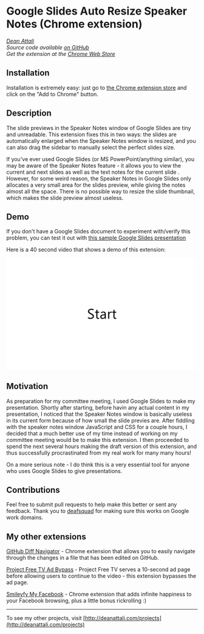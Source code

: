 # Google Slides Auto Resize Speaker Notes (Chrome extension)

_[Dean Attali](http://deanattali.com)_    
_Source code available [on GitHub](https://github.com/daattali/gslides-betternotes-extension)_     
_Get the extension at the [Chrome Web Store](https://chrome.google.com/webstore/detail/google-slides-auto-resize/piciggpbidhfbpefjjbomcgomanjfbeb)_  

## Installation

Installation is extremely easy: just go to [the Chrome extension store](https://chrome.google.com/webstore/detail/google-slides-auto-resize/piciggpbidhfbpefjjbomcgomanjfbeb) and click on the "Add to Chrome" button.

## Description

The slide previews in the Speaker Notes window of Google Slides are tiny and unreadable. This extension fixes this in two ways: the slides are automatically enlarged when the Speaker Notes window is resized, and you can also drag the sidebar to manually select the perfect slides size.

If you've ever used Google Slides (or MS PowerPoint/anything similar), you may be aware of the Speaker Notes feature - it allows you to view the current and next slides as well as the text notes for the current slide . However, for some weird reason, the Speaker Notes in Google Slides only allocates a very small area for the slides preview, while giving the notes almost all the space. There is no possible way to resize the slide thumbnail, which makes the slide preview almost useless.

## Demo

If you don't have a Google Slides document to experiment with/verify this problem, you can test it out with [this sample Google Slides presentation](https://docs.google.com/presentation/d/18svsKPFNQrBLOSAmOouD410kX9fuaNp3e1K1GTTBLiU/edit?usp=sharing)

Here is a 40 second video that shows a demo of this extension:

![Demo](./img/doc/demo.gif)

## Motivation

As preparation for my committee meeting, I used Google Slides to make my presentation. Shortly after starting, before havin any actual content in my presentation, I noticed that the Speaker Notes window is basically useless in its current form because of how small the slide previes are. After fiddling with the speaker notes window JavaScript and CSS for a couple hours, I decided that a much better use of my time instead of working on my committee meeting would be to make this extension. I then proceeded to spend the next several hours making the draft version of this extension, and thus successfully procrastinated from my real work for many many hours!

On a more serious note - I do think this is a very essential tool for anyone who uses Google Slides to give presentations.

## Contributions

Feel free to submit pull requests to help make this better or sent any feedback.  Thank you to [deafsquad](https://github.com/deafsquad) for making sure this works on Google work domains.

## My other extensions

[GitHub Diff Navigator](https://github.com/daattali/github-diff-navigator-extension) - Chrome extension that allows you to easily navigate through the changes in a file that has been edited on GitHub.

[Project Free TV Ad Bypass](https://github.com/daattali/pftv-ad-bypass-extension) - Project Free TV serves a 10-second ad page before allowing users to continue to the video - this extension bypasses the ad page.

[Smileyfy My Facebook](https://github.com/daattali/smileyfy-my-facebook-extension) - Chrome extension that adds infinite happiness to your Facebook browsing, plus a little bonus rickrolling :) 

---

To see my other projects, visit [http://deanattali.com/projects](http://deanattali.com/projects)
